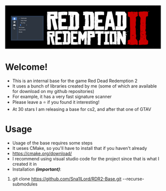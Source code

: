 ![alt text](https://github.com/Sna1lLord/RDR2-Base/blob/main/images/rdr2.png?raw=true)

# Welcome!
- This is an internal base for the game Red Dead Redemption 2
- It uses a bunch of libraries created by me (some of which are available for download on my github repositories)
- For example, it has a very fast signature scanner
- Please leave a ⭐ if you found it interesting!
- At 30 stars I am releasing a base for cs2, and after that one of GTAV

# Usage
- Usage of the base requires some steps
- It ueses CMake, so you'll have to install that if you haven't already
- https://cmake.org/download/
- I recommend using visual studio code for the project since that is what I created it in
- Installation ***(important)***:
1. git clone https://github.com/Sna1lLord/RDR2-Base.git --recurse-submodules
